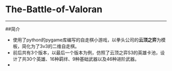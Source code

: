 # The-Battle-of-Valoran
----------
##简介
- 使用了python的pygame库编写的自走棋小游戏，以拳头公司的**云顶之弈**为模板，简化为了3v3的二维自走棋。
- 前后共有3个版本，以最后一个版本为例，仿照了云顶之弈S3的英雄卡池，设计了共30个英雄、16种羁绊、9种基础武器以及46种进阶武器。
- 
 

